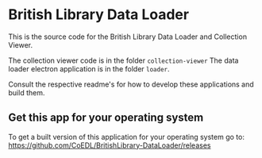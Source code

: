 # British Library Data Loader

This is the source code for the British Library Data Loader and Collection Viewer.

The collection viewer code is in the folder `collection-viewer`
The data loader electron application is in the folder `loader`.

Consult the respective readme's for how to develop these applications and build them.

## Get this app for your operating system

To get a built version of this application for your operating system go to:
https://github.com/CoEDL/BritishLibrary-DataLoader/releases

